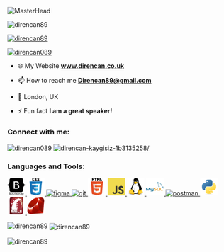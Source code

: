   ![MasterHead](https://res.cloudinary.com/dxogsfbo2/image/upload/v1700868428/banner_e2tkav.png)

<p align="left"> <img src="https://komarev.com/ghpvc/?username=direncan89&label=Profile%20views&color=0e75b6&style=flat" alt="direncan89" /> </p>

<p align="left"> <a href="https://github.com/ryo-ma/github-profile-trophy"><img src="https://github-profile-trophy.vercel.app/?username=direncan89" alt="direncan89" /></a> </p>

<p align="left"> <a href="https://twitter.com/direncan089" target="blank"><img src="https://img.shields.io/twitter/follow/direncan089?logo=twitter&style=for-the-badge" alt="direncan089" /></a> </p>
 
- 🌐 My Website **www.direncan.co.uk**

- 📫 How to reach me **Direncan89@gmail.com**

- 📍 London, UK

- ⚡ Fun fact **I am a great speaker!**

<h3 align="left">Connect with me:</h3>
<p align="left">
<a href="https://twitter.com/direncan089" target="blank"><img align="center" src="https://raw.githubusercontent.com/rahuldkjain/github-profile-readme-generator/master/src/images/icons/Social/twitter.svg" alt="direncan089" height="30" width="40" /></a>
<a href="https://linkedin.com/in/direncan-kaygisiz-1b3135258/" target="blank"><img align="center" src="https://raw.githubusercontent.com/rahuldkjain/github-profile-readme-generator/master/src/images/icons/Social/linked-in-alt.svg" alt="direncan-kaygisiz-1b3135258/" height="30" width="40" /></a>
</p>

<h3 align="left">Languages and Tools:</h3>
<p align="left"> <a href="https://getbootstrap.com" target="_blank" rel="noreferrer"> <img src="https://raw.githubusercontent.com/devicons/devicon/master/icons/bootstrap/bootstrap-plain-wordmark.svg" alt="bootstrap" width="40" height="40"/> </a> <a href="https://www.w3schools.com/css/" target="_blank" rel="noreferrer"> <img src="https://raw.githubusercontent.com/devicons/devicon/master/icons/css3/css3-original-wordmark.svg" alt="css3" width="40" height="40"/> </a> <a href="https://www.figma.com/" target="_blank" rel="noreferrer"> <img src="https://www.vectorlogo.zone/logos/figma/figma-icon.svg" alt="figma" width="40" height="40"/> </a> <a href="https://git-scm.com/" target="_blank" rel="noreferrer"> <img src="https://www.vectorlogo.zone/logos/git-scm/git-scm-icon.svg" alt="git" width="40" height="40"/> </a> <a href="https://www.w3.org/html/" target="_blank" rel="noreferrer"> <img src="https://raw.githubusercontent.com/devicons/devicon/master/icons/html5/html5-original-wordmark.svg" alt="html5" width="40" height="40"/> </a> <a href="https://developer.mozilla.org/en-US/docs/Web/JavaScript" target="_blank" rel="noreferrer"> <img src="https://raw.githubusercontent.com/devicons/devicon/master/icons/javascript/javascript-original.svg" alt="javascript" width="40" height="40"/> </a> <a href="https://www.linux.org/" target="_blank" rel="noreferrer"> <img src="https://raw.githubusercontent.com/devicons/devicon/master/icons/linux/linux-original.svg" alt="linux" width="40" height="40"/> </a> <a href="https://www.mysql.com/" target="_blank" rel="noreferrer"> <img src="https://raw.githubusercontent.com/devicons/devicon/master/icons/mysql/mysql-original-wordmark.svg" alt="mysql" width="40" height="40"/> </a> <a href="https://postman.com" target="_blank" rel="noreferrer"> <img src="https://www.vectorlogo.zone/logos/getpostman/getpostman-icon.svg" alt="postman" width="40" height="40"/> </a> <a href="https://www.python.org" target="_blank" rel="noreferrer"> <img src="https://raw.githubusercontent.com/devicons/devicon/master/icons/python/python-original.svg" alt="python" width="40" height="40"/> </a> <a href="https://rubyonrails.org" target="_blank" rel="noreferrer"> <img src="https://raw.githubusercontent.com/devicons/devicon/master/icons/rails/rails-original-wordmark.svg" alt="rails" width="40" height="40"/> </a> <a href="https://www.ruby-lang.org/en/" target="_blank" rel="noreferrer"> <img src="https://raw.githubusercontent.com/devicons/devicon/master/icons/ruby/ruby-original.svg" alt="ruby" width="40" height="40"/> </a> </p>

<p><img align="left" src="https://github-readme-stats.vercel.app/api/top-langs?username=direncan89&show_icons=true&locale=en&layout=compact" alt="direncan89" /></p>

<p>&nbsp;<img align="center" src="https://github-readme-stats.vercel.app/api?username=direncan89&show_icons=true&locale=en" alt="direncan89" /></p>

<p><img align="center" src="https://github-readme-streak-stats.herokuapp.com/?user=direncan89&" alt="direncan89" /></p>
